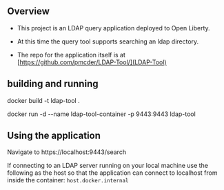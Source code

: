 ## Overview

* This project is an LDAP query application deployed to Open Liberty.

* At this time the query tool supports searching an ldap directory. 

* The repo for the application itself is at [https://github.com/pmcder/LDAP-Tool/](LDAP-Tool)

## building and running

docker build -t ldap-tool . 

docker run -d --name ldap-tool-container -p 9443:9443 ldap-tool

## Using the application

Navigate to https://localhost:9443/search

If connecting to an LDAP server running on your local machine use the following as the host so that the application can connect to localhost from inside the container:
`host.docker.internal`

